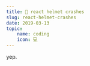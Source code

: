 ```yaml
---
title: 🏈 react helmet crashes
slug: react-helmet-crashes
date: 2019-03-13
topic:
    name: coding
    icon: 💻
---
```


yep.
